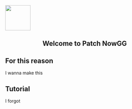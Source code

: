 <img src="https://testdate.ct8.pl/test.png" align="center" height="80">
<h2 align="center">Welcome to Patch NowGG</h2>

## For this reason
I wanna make this

## Tutorial
I forgot
